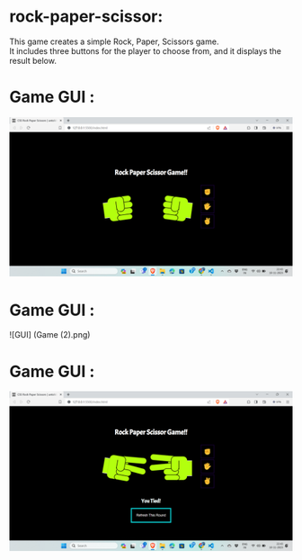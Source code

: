 # rock-paper-scissor:
This game creates a simple Rock, Paper, Scissors game.  
It includes three buttons for the player to choose from, and it displays the result below.   

# Game GUI :
![GUI](game.png)
# Game GUI :
![GUI] (Game (2).png)
# Game GUI :
![GUI](https://github.com/akashkumar241203/rock-paper-scissor/blob/41da73c035c6678742637eeb8402337ac6b8e98e/Screenshot%20(26).png)
